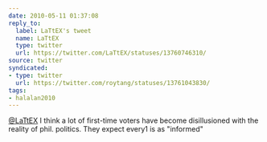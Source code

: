 ```yaml
---
date: 2010-05-11 01:37:08
reply_to:
  label: LaTtEX's tweet
  name: LaTtEX
  type: twitter
  url: https://twitter.com/LaTtEX/statuses/13760746310/
source: twitter
syndicated:
- type: twitter
  url: https://twitter.com/roytang/statuses/13761043830/
tags:
- halalan2010
---
```


[@LaTtEX](https://twitter.com/LaTtEX/) I think a lot of first-time voters have become disillusioned with the reality of phil. politics. They expect every1 is as "informed"